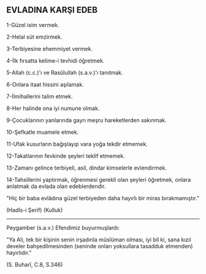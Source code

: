 ## EVLADINA KARŞI EDEB

1-Güzel isim vermek.

2-Helal süt emzirmek.

3-Terbiyesine ehemmiyet vermek.

4-İlk fırsatta kelime-i tevhidi öğretmek.

5-Allah (c.c.)'ı ve Rasûlullah (s.a.v.)'ı tanıtmak.

6-Onlara itaat hissini aşılamak.

7-İlmihallerini talim etmek.

8-Her halinde ona iyi numune olmak.

9-Çocuklarının yanlarında gayrı meşru hare­ketlerden sakınmak.

10-Şefkatle muamele etmek.

11-Ufak kusurların bağışlayıp vara yoğa tekdir etmemek.

12-Takatlarının fevkinde şeyleri teklif etme­mek.

13-Zamanı gelince terbiyeli, asil, dindar kimse­lerle evlendirmek.

14-Tahsillerini yaptırmak, öğrenmesi gerekli olan şeyleri öğretmek, onlara anlatmak da evlada olan edeblerdendir.

"Hiç bir baba evlâdına güzel terbiyeden daha hayırlı bir miras bırakmamıştır."

(Hadîs-i Şerif) (Kulluk)

<hr>

Peygamber (s.a.v.) Efendimiz buyurmuşlardı:

"Ya Ali, tek bir kişinin senin irşadınla müslüman olması, iyi bil ki, sana kızıl develer bahşedilmesinden (seninde onları yoksullara tasadduk et­menden) hayırlıdır."

(S. Buharî, C.8, S.346)
